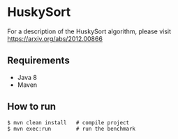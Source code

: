 # HuskySort

For a description of the HuskySort algorithm, please visit https://arxiv.org/abs/2012.00866

## Requirements
- Java 8
- Maven

## How to run
```shell
$ mvn clean install   # compile project
$ mvn exec:run        # run the benchmark
```
